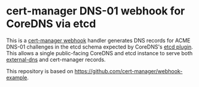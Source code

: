 # cert-manager DNS-01 webhook for CoreDNS via etcd

This is a [cert-manager webhook](https://cert-manager.io/docs/configuration/acme/dns01/webhook/) handler generates DNS records for ACME DNS-01 challenges in the etcd schema expected by CoreDNS's [etcd plugin](https://coredns.io/plugins/etcd/). This allows a single public-facing CoreDNS and etcd instance to serve both [external-dns](https://github.com/kubernetes-sigs/external-dns/) and cert-manager records.

This repository is based on https://github.com/cert-manager/webhook-example.
